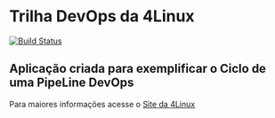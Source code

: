 # Trilha DevOps da 4Linux

<!-- Altere a Flag abaixo com sua URL do Travis -->
[![Build Status](https://travis-ci.org/serialk2/DevOpsLab-HelloWorld.svg?branch=master)](https://travis-ci.org/serialk2/DevOpsLab-HelloWorld)

## Aplicação criada para exemplificar o Ciclo de uma PipeLine DevOps


Para maiores informações acesse o [Site da 4Linux](https://www.4linux.com.br/cursos/devops)
